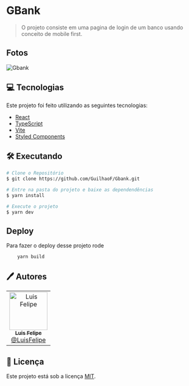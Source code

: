 # GBank

> O projeto consiste em uma pagina de login de um banco usando conceito de mobile first.

<p align="center">
   <a href="https://www.linkedin.com/in/luis-felipe-silv/">
   </a>
</p>

## Fotos

![Gbank](https://user-images.githubusercontent.com/67026555/204924363-4ea43188-1f2d-459e-8deb-e8c02c8d1e90.png)

## 💻 Tecnologias

Este projeto foi feito utilizando as seguintes tecnologias:

- [React](https://reactjs.org)
- [TypeScript](https://www.typescriptlang.org)
- [Vite](https://vitejs.dev/)
- [Styled Components](https://styled-components.com/)

## 🛠️ Executando

```bash
# Clone o Repositório
$ git clone https://github.com/GuilhaoF/Gbank.git
```

```bash
# Entre na pasta do projeto e baixe as dependendências
$ yarn install
```

```bash
# Execute o projeto
$ yarn dev
```

## Deploy

Para fazer o deploy desse projeto rode

```bash
    yarn build 
```



## 🖊️ Autores

<table>
  <tr>
    <td align="center">
      <a href="https://github.com/GuilhaoF">
        <img src="https://avatars.githubusercontent.com/u/67026555?v=4" width="100px;" alt="Luis Felipe"/>
        <br />
        <sub>
          <b>Luis Felipe</b>
        </sub>
       </a>
       <br />
       <a href="https://www.linkedin.com/in/luis-felipe-silv/" title="Linkedin">@LuisFelipe</a>
       <br />
    </td>
  </tr>
</table>

## 📃 Licença

Este projeto está sob a licença [MIT](./LICENSE).
